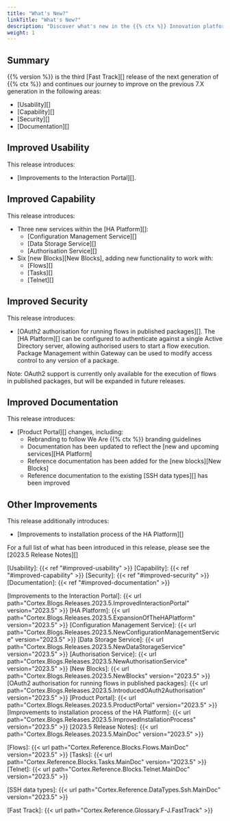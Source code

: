```yaml
---
title: "What's New?"
linkTitle: "What's New?"
description: "Discover what's new in the {{% ctx %}} Innovation platform."
weight: 1
---
```


## Summary

{{% version %}} is the third [Fast Track][] release of the next generation of {{% ctx %}} and continues our journey to improve on the previous 7.X generation in the following areas:

* [Usability][]
* [Capability][]
* [Security][]
* [Documentation][]

## Improved Usability

This release introduces:

* [Improvements to the Interaction Portal][].

## Improved Capability

This release introduces:

* Three new services within the [HA Platform][]:
  * [Configuration Management Service][]
  * [Data Storage Service][]
  * [Authorisation Service][]
* Six [new Blocks][New Blocks], adding new functionality to work with:
  * [Flows][]
  * [Tasks][]
  * [Telnet][]

## Improved Security

This release introduces:

* [OAuth2 authorisation for running flows in published packages][]. The [HA Platform][] can be configured to authenticate against a single Active Directory server, allowing authorised users to start a flow execution. Package Management within Gateway can be used to modify access control to any version of a package.

Note: OAuth2 support is currently only available for the execution of flows in published packages, but will be expanded in future releases.

## Improved Documentation

This release introduces:

* [Product Portal][] changes, including:
  * Rebranding to follow We Are {{% ctx %}} branding guidelines
  * Documentation has been updated to reflect the [new and upcoming services][HA Platform]
  * Reference documentation has been added for the [new blocks][New Blocks]
  * Reference documentation to the existing [SSH data types][] has been improved

## Other Improvements

This release additionally introduces:

* [Improvements to installation process of the HA Platform][]

For a full list of what has been introduced in this release, please see the [2023.5 Release Notes][]

[Usability]: {{< ref "#improved-usability" >}}
[Capability]: {{< ref "#improved-capability" >}}
[Security]: {{< ref "#improved-security" >}}
[Documentation]: {{< ref "#improved-documentation" >}}

[Improvements to the Interaction Portal]: {{< url path="Cortex.Blogs.Releases.2023.5.ImprovedInteractionPortal" version="2023.5" >}}
[HA Platform]: {{< url path="Cortex.Blogs.Releases.2023.5.ExpansionOfTheHAPlatform" version="2023.5" >}}
[Configuration Management Service]: {{< url path="Cortex.Blogs.Releases.2023.5.NewConfigurationManagementService" version="2023.5" >}}
[Data Storage Service]: {{< url path="Cortex.Blogs.Releases.2023.5.NewDataStorageService" version="2023.5" >}}
[Authorisation Service]: {{< url path="Cortex.Blogs.Releases.2023.5.NewAuthorisationService" version="2023.5" >}}
[New Blocks]: {{< url path="Cortex.Blogs.Releases.2023.5.NewBlocks" version="2023.5" >}}
[OAuth2 authorisation for running flows in published packages]: {{< url path="Cortex.Blogs.Releases.2023.5.IntroducedOAuth2Authorisation" version="2023.5" >}}
[Product Portal]: {{< url path="Cortex.Blogs.Releases.2023.5.ProductPortal" version="2023.5" >}}
[Improvements to installation process of the HA Platform]: {{< url path="Cortex.Blogs.Releases.2023.5.ImprovedInstallationProcess" version="2023.5" >}}
[2023.5 Release Notes]: {{< url path="Cortex.Blogs.Releases.2023.5.MainDoc" version="2023.5" >}}

[Flows]: {{< url path="Cortex.Reference.Blocks.Flows.MainDoc" version="2023.5" >}}
[Tasks]: {{< url path="Cortex.Reference.Blocks.Tasks.MainDoc" version="2023.5" >}}
[Telnet]: {{< url path="Cortex.Reference.Blocks.Telnet.MainDoc" version="2023.5" >}}

[SSH data types]: {{< url path="Cortex.Reference.DataTypes.Ssh.MainDoc" version="2023.5" >}}

[Fast Track]: {{< url path="Cortex.Reference.Glossary.F-J.FastTrack" >}}
